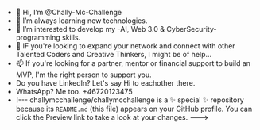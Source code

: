 - 👋 Hi, I’m @Chally-Mc-Challenge
- 👀 I’m always learning new technologies.
- 🌱 I’m interested to develop my -AI, Web 3.0 & CyberSecurity- programming skills.
- 💞️ IF you're looking to expand your network and connect with other Talented Coders and Creative Thinkers, I might be of help...
- 📫 If you're looking for a partner, mentor or financial support to build an MVP, I'm the right person to support you.
- Do you have LinkedIn? Let's say Hi to eachother there.
- WhatsApp? Me too. +46720123475
- !---
challymcchallenge/challymcchallenge is a ✨ special ✨ repository because its `README.md` (this file) appears on your GitHub profile.
You can click the Preview link to take a look at your changes.
--->
